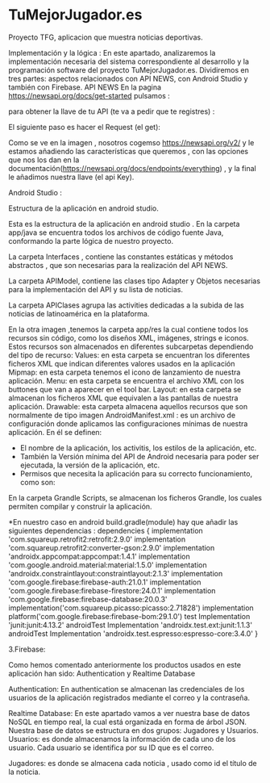 # TuMejorJugador.es
Proyecto TFG, aplicacion que muestra noticias deportivas.

Implementación y la lógica :
En este apartado, analizaremos la implementación necesaria del sistema correspondiente al desarrollo y la programación software del proyecto TuMejorJugador.es. Dividiremos en tres partes: aspectos relacionados con API NEWS, con  Android Studio y también con Firebase.
API NEWS 
En la pagina https://newsapi.org/docs/get-started  pulsamos :


para obtener la llave de tu API (te va a pedir que te registres)  :




El siguiente paso es hacer el Request (el get):

Como se ve en la imagen , nosotros cogemso https://newsapi.org/v2/ y le estamos añadiendo las características que queremos  , con las opciones que nos los dan en la documentación(https://newsapi.org/docs/endpoints/everything)  , y la final le añadimos nuestra llave (el api Key).

Android Studio :



Estructura de la aplicación en android studio.

Esta es la estructura de la aplicación en android studio .
En la carpeta app/java se encuentra todos los archivos  de código fuente Java, conformando la parte lógica de nuestro proyecto. 

La carpeta Interfaces , contiene las constantes estáticas y métodos abstractos , que son necesarias para la realización del API NEWS.

La carpeta APIModel, contiene las clases tipo Adapter y Objetos necesarias para la implementación del API y su lista de noticias.

La carpeta APIClases agrupa las activities dedicadas a la subida de las noticias de latinoamérica en la plataforma.

En la otra imagen ,tenemos la carpeta app/res la cual contiene todos los recursos sin código, como los diseños XML, imágenes, strings e iconos. Estos recursos son almacenados en diferentes subcarpetas dependiendo del tipo de recurso:
Values: en esta carpeta se encuentran los diferentes ficheros XML que indican diferentes valores usados en la aplicación
Mipmap: en esta carpeta tenemos el icono de lanzamiento de nuestra aplicación.
Menu: en esta carpeta se encuentra el archivo XML con los buttones que van a aparecer en el tool bar.
 Layout: en esta carpeta se almacenan los ficheros XML que equivalen a las pantallas de nuestra aplicación.
Drawable: esta carpeta almacena aquellos recursos que son normalmente de tipo imagen
AndroidManifest.xml : es un archivo de configuración donde aplicamos las configuraciones mínimas de nuestra aplicación. 
En él se definen:
 - El nombre de la aplicación, los activitis, los estilos de la aplicación, etc.
 - También la Versión mínima del API de Android necesaria para poder ser ejecutada, la versión de la aplicación, etc.
 - Permisos que necesita la aplicación para su correcto funcionamiento, como son:
<intent-filter>
   <action android:name="android.intent.action.MAIN" />

   <category android:name="android.intent.category.LAUNCHER" />
</intent-filter>



En la carpeta Grandle Scripts, se almacenan los ficheros Grandle, los cuales permiten compilar y construir la aplicación.



*En nuestro caso en android build.gradle(module) hay que añadir las siguientes dependencias :
dependencies {
implementation 'com.squareup.retrofit2:retrofit:2.9.0' 
implementation 'com.squareup.retrofit2:converter-gson:2.9.0' 
implementation 'androidx.appcompat:appcompat:1.4.1' 
implementation 'com.google.android.material:material:1.5.0' 
implementation 'androidx.constraintlayout:constraintlayout:2.1.3' 
implementation 'com.google.firebase:firebase-auth:21.0.1' 
implementation 'com.google.firebase:firebase-firestore:24.0.1' 
implementation 'com.google.firebase:firebase-database:20.0.3' implementation('com.squareup.picasso:picasso:2.71828') 
implementation platform('com.google.firebase:firebase-bom:29.1.0') test
Implementation 'junit:junit:4.13.2' androidTest
Implementation 'androidx.test.ext:junit:1.1.3' androidTest
Implementation 'androidx.test.espresso:espresso-core:3.4.0' }


3.Firebase:

Como hemos comentado anteriormente los productos usados en este aplicación han sido: Authentication y Realtime Database



Authentication: En authentication se almacenan las credenciales de los usuarios de la aplicación registrados mediante el correo y la contraseña.

Realtime Database: En este apartado vamos a ver nuestra base de datos NoSQL en tiempo real, la cual está organizada en forma de árbol JSON.
Nuestra base de datos se estructura en dos grupos:
Jugadores y Usuarios.
  Usuarios: es donde almacenamos la información de cada uno de los  usuario. Cada usuario se identifica por su ID  que es el correo. 

Jugadores: es donde se almacena cada noticia , usado como id el título de la noticia.
